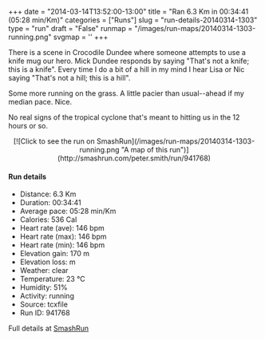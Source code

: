 +++
date = "2014-03-14T13:52:00-13:00"
title = "Ran 6.3 Km in 00:34:41 (05:28 min/Km)"
categories = ["Runs"]
slug = "run-details-20140314-1303"
type = "run"
draft = "False"
runmap = "/images/run-maps/20140314-1303-running.png"
svgmap = '<polyline points="23 0, 25 17, 39 25, 38 35, 49 52, 59 60, 67 61, 74 73, 67 88, 66 89, 48 100, 41 97, 28 84, 33 71, 40 65, 53 61, 67 61, 74 72, 73 78, 66 89, 55 94, 48 99, 41 97, 28 84, 34 69, 47 62, 65 60, 74 72, 65 90, 47 100, 40 96, 28 83, 33 71, 43 64, 57 59, 71 53, 76 48, 57 53, 49 52, 38 37, 39 26, 32 22">'
+++

There is a scene in Crocodile Dundee where someone attempts to use a knife mug our hero. Mick Dundee responds by saying "That's not a knife; this is a knife". Every time I do a bit of a hill in my mind I hear Lisa or Nic saying "That's not a hill; this is a hill". 

Some more running on the grass. A little pacier than usual--ahead if my median pace. Nice. 

No real signs of the tropical cyclone that's meant to hitting us in the 12 hours or so. 



<!--more-->

<center>
[![Click to see the run on SmashRun](/images/run-maps/20140314-1303-running.png "A map of this run")](http://smashrun.com/peter.smith/run/941768)
</center>

#### Run details

* Distance: 6.3 Km
* Duration: 00:34:41
* Average pace: 05:28 min/Km
* Calories: 536 Cal
* Heart rate (ave): 146 bpm
* Heart rate (max): 146 bpm
* Heart rate (min): 146 bpm
* Elevation gain: 170 m
* Elevation loss:  m
* Weather: clear
* Temperature: 23 &deg;C
* Humidity: 51%
* Activity: running
* Source: tcxfile
* Run ID: 941768

Full details at [SmashRun](http://smashrun.com/peter.smith/run/941768)